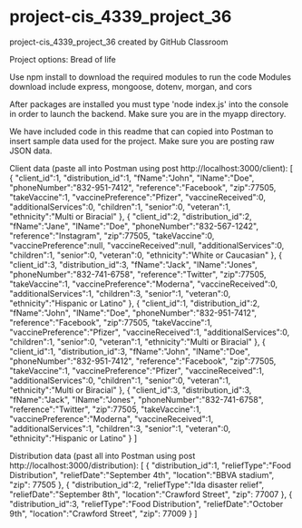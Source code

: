 # project-cis_4339_project_36
project-cis_4339_project_36 created by GitHub Classroom

Project options: Bread of life

Use npm install to download the required modules to run the code
Modules download include express, mongoose, dotenv, morgan, and cors

After packages are installed you must type 'node index.js' into the console
in order to launch the backend. Make sure you are in the myapp directory.

We have included code in this readme that can copied into Postman to insert
sample data used for the project. Make sure you are posting raw JSON data.



Client data (paste all into Postman using post http://localhost:3000/client):
[
{
    "client_id":1,
    "distribution_id":1,
    "fName":"John",
    "lName":"Doe",
    "phoneNumber":"832-951-7412",
    "reference":"Facebook",
    "zip":77505,
    "takeVaccine":1,
    "vaccinePreference":"Pfizer",
    "vaccineReceived":0,
    "additionalServices":0,
    "children":1,
    "senior":0,
    "veteran":1,
    "ethnicity":"Multi or Biracial"
},
{
    "client_id":2,
    "distribution_id":2,
    "fName":"Jane",
    "lName":"Doe",
    "phoneNumber":"832-567-1242",
    "reference":"Instagram",
    "zip":77505,
    "takeVaccine":0,
    "vaccinePreference":null,
    "vaccineReceived":null,
    "additionalServices":0,
    "children":1,
    "senior":0,
    "veteran":0,
    "ethnicity":"White or Caucasian"
},
{
    "client_id":3,
    "distribution_id":3,
    "fName":"Jack",
    "lName":"Jones",
    "phoneNumber":"832-741-6758",
    "reference":"Twitter",
    "zip":77505,
    "takeVaccine":1,
    "vaccinePreference":"Moderna",
    "vaccineReceived":0,
    "additionalServices":1,
    "children":3,
    "senior":1,
    "veteran":0,
    "ethnicity":"Hispanic or Latino"
},
{
    "client_id":1,
    "distribution_id":2,
    "fName":"John",
    "lName":"Doe",
    "phoneNumber":"832-951-7412",
    "reference":"Facebook",
    "zip":77505,
    "takeVaccine":1,
    "vaccinePreference":"Pfizer",
    "vaccineReceived":1,
    "additionalServices":0,
    "children":1,
    "senior":0,
    "veteran":1,
    "ethnicity":"Multi or Biracial"
},
{
    "client_id":1,
    "distribution_id":3,
    "fName":"John",
    "lName":"Doe",
    "phoneNumber":"832-951-7412",
    "reference":"Facebook",
    "zip":77505,
    "takeVaccine":1,
    "vaccinePreference":"Pfizer",
    "vaccineReceived":1,
    "additionalServices":0,
    "children":1,
    "senior":0,
    "veteran":1,
    "ethnicity":"Multi or Biracial"
},
{
    "client_id":3,
    "distribution_id":3,
    "fName":"Jack",
    "lName":"Jones",
    "phoneNumber":"832-741-6758",
    "reference":"Twitter",
    "zip":77505,
    "takeVaccine":1,
    "vaccinePreference":"Moderna",
    "vaccineReceived":1,
    "additionalServices":1,
    "children":3,
    "senior":1,
    "veteran":0,
    "ethnicity":"Hispanic or Latino"
}
]

Distribution data (past all into Postman using post http://localhost:3000/distribution):
[
    {
    "distribution_id":1,
    "reliefType":"Food Distribution",
    "reliefDate":"September 4th",
    "location":"BBVA stadium",
    "zip": 77505
    },
    {
    "distribution_id":2,
    "reliefType":"Ida disaster relief",
    "reliefDate":"September 8th",
    "location":"Crawford Street",
    "zip": 77007
    },
    {
    "distribution_id":3,
    "reliefType":"Food Distribution",
    "reliefDate":"October 9th",
    "location":"Crawford Street",
    "zip": 77009
    }
]